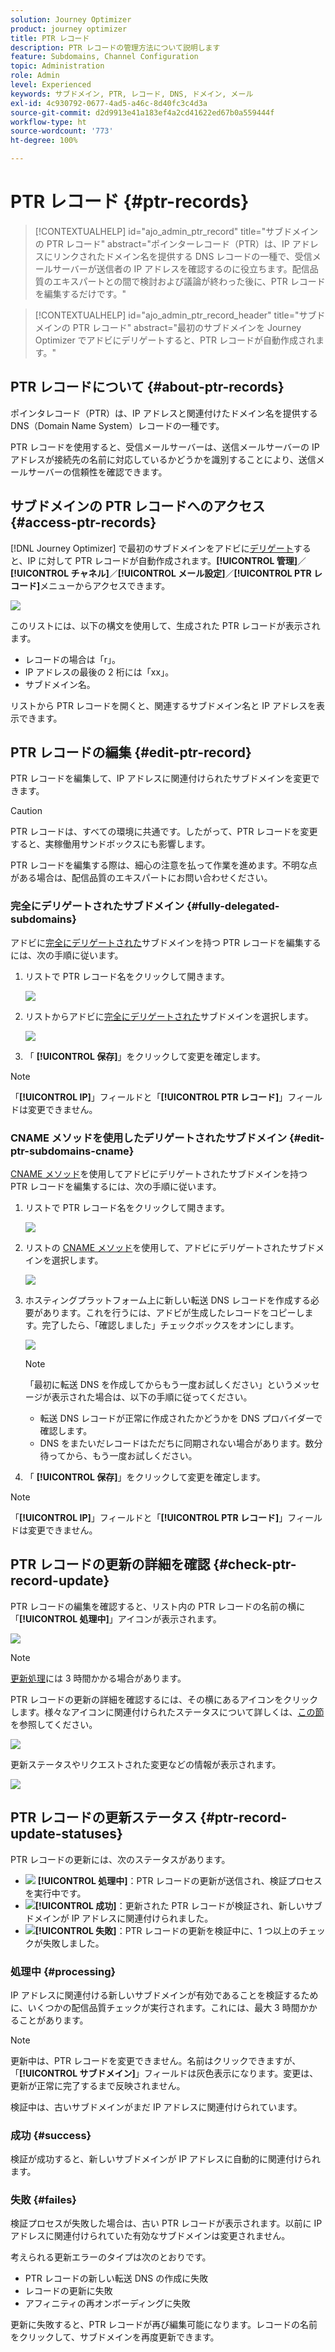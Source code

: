 ```yaml
---
solution: Journey Optimizer
product: journey optimizer
title: PTR レコード
description: PTR レコードの管理方法について説明します
feature: Subdomains, Channel Configuration
topic: Administration
role: Admin
level: Experienced
keywords: サブドメイン, PTR, レコード, DNS, ドメイン, メール
exl-id: 4c930792-0677-4ad5-a46c-8d40fc3c4d3a
source-git-commit: d2d9913e41a183ef4a2cd41622ed67b0a559444f
workflow-type: ht
source-wordcount: '773'
ht-degree: 100%

---
```


# PTR レコード {#ptr-records}

>[!CONTEXTUALHELP]
>id="ajo_admin_ptr_record"
>title="サブドメインの PTR レコード"
>abstract="ポインターレコード（PTR）は、IP アドレスにリンクされたドメイン名を提供する DNS レコードの一種で、受信メールサーバーが送信者の IP アドレスを確認するのに役立ちます。配信品質のエキスパートとの間で検討および議論が終わった後に、PTR レコードを編集するだけです。"

>[!CONTEXTUALHELP]
>id="ajo_admin_ptr_record_header"
>title="サブドメインの PTR レコード"
>abstract="最初のサブドメインを Journey Optimizer でアドビにデリゲートすると、PTR レコードが自動作成されます。"

## PTR レコードについて {#about-ptr-records}

ポインタレコード（PTR）は、IP アドレスと関連付けたドメイン名を提供する DNS（Domain Name System）レコードの一種です。

PTR レコードを使用すると、受信メールサーバーは、送信メールサーバーの IP アドレスが接続先の名前に対応しているかどうかを識別することにより、送信メールサーバーの信頼性を確認できます。

## サブドメインの PTR レコードへのアクセス {#access-ptr-records}

[!DNL Journey Optimizer] で最初のサブドメインをアドビに[デリゲート](delegate-subdomain.md)すると、IP に対して PTR レコードが自動作成されます。**[!UICONTROL 管理]**／**[!UICONTROL チャネル]**／**[!UICONTROL メール設定]**／**[!UICONTROL PTR レコード]**&#x200B;メニューからアクセスできます。

![](assets/ptr-records.png)

このリストには、以下の構文を使用して、生成された PTR レコードが表示されます。

* レコードの場合は「r」。
* IP アドレスの最後の 2 桁には「xx」。
* サブドメイン名。

リストから PTR レコードを開くと、関連するサブドメイン名と IP アドレスを表示できます。

## PTR レコードの編集 {#edit-ptr-record}

PTR レコードを編集して、IP アドレスに関連付けられたサブドメインを変更できます。

>[!CAUTION]
>
>PTR レコードは、すべての環境に共通です。したがって、PTR レコードを変更すると、実稼働用サンドボックスにも影響します。
>
>PTR レコードを編集する際は、細心の注意を払って作業を進めます。不明な点がある場合は、配信品質のエキスパートにお問い合わせください。

### 完全にデリゲートされたサブドメイン {#fully-delegated-subdomains}

アドビに[完全にデリゲートされた](delegate-subdomain.md#full-subdomain-delegation)サブドメインを持つ PTR レコードを編集するには、次の手順に従います。

1. リストで PTR レコード名をクリックして開きます。

   ![](assets/ptr-record-select.png)

1. リストからアドビに[完全にデリゲートされた](delegate-subdomain.md#full-subdomain-delegation)サブドメインを選択します。

   ![](assets/ptr-record-subdomain.png)

1. 「 **[!UICONTROL 保存]**」をクリックして変更を確定します。

>[!NOTE]
>
>「**[!UICONTROL IP]**」フィールドと「**[!UICONTROL PTR レコード]**」フィールドは変更できません。

### CNAME メソッドを使用したデリゲートされたサブドメイン {#edit-ptr-subdomains-cname}

[CNAME メソッド](delegate-subdomain.md#cname-subdomain-delegation)を使用してアドビにデリゲートされたサブドメインを持つ PTR レコードを編集するには、次の手順に従います。

1. リストで PTR レコード名をクリックして開きます。

   ![](assets/ptr-record-select-cname.png)

1. リストの [CNAME メソッド](delegate-subdomain.md#cname-subdomain-delegation)を使用して、アドビにデリゲートされたサブドメインを選択します。

   ![](assets/ptr-record-subdomain-cname.png)

1. ホスティングプラットフォーム上に新しい転送 DNS レコードを作成する必要があります。これを行うには、アドビが生成したレコードをコピーします。完了したら、「確認しました」チェックボックスをオンにします。

   ![](assets/ptr-record-subdomain-confirm.png)

   >[!NOTE]
   >
   >「最初に転送 DNS を作成してからもう一度お試しください」というメッセージが表示された場合は、以下の手順に従ってください。
   >   * 転送 DNS レコードが正常に作成されたかどうかを DNS プロバイダーで確認します。
   >   * DNS をまたいだレコードはただちに同期されない場合があります。数分待ってから、もう一度お試しください。

1. 「 **[!UICONTROL 保存]**」をクリックして変更を確定します。

>[!NOTE]
>
>「**[!UICONTROL IP]**」フィールドと「**[!UICONTROL PTR レコード]**」フィールドは変更できません。

## PTR レコードの更新の詳細を確認 {#check-ptr-record-update}

PTR レコードの編集を確認すると、リスト内の PTR レコードの名前の横に「**[!UICONTROL 処理中]**」アイコンが表示されます。

![](assets/ptr-record-updating.png)

>[!NOTE]
>
>[更新処理](#processing)には 3 時間かかる場合があります。

PTR レコードの更新の詳細を確認するには、その横にあるアイコンをクリックします。様々なアイコンに関連付けられたステータスについて詳しくは、[この節](#ptr-record-update-statuses)を参照してください。

![](assets/ptr-record-recent-update.png)

更新ステータスやリクエストされた変更などの情報が表示されます。

![](assets/ptr-record-updates.png)

## PTR レコードの更新ステータス {#ptr-record-update-statuses}

PTR レコードの更新には、次のステータスがあります。

* ![](assets/do-not-localize/ptr-record-processing.png) **[!UICONTROL 処理中]**：PTR レコードの更新が送信され、検証プロセスを実行中です。
* ![](assets/do-not-localize/ptr-record-success.png)**[!UICONTROL 成功]**：更新された PTR レコードが検証され、新しいサブドメインが IP アドレスに関連付けられました。
* ![](assets/do-not-localize/ptr-record-failed.png)**[!UICONTROL 失敗]**：PTR レコードの更新を検証中に、1 つ以上のチェックが失敗しました。

### 処理中 {#processing}

IP アドレスに関連付ける新しいサブドメインが有効であることを検証するために、いくつかの配信品質チェックが実行されます。これには、最大 3 時間かかることがあります。

>[!NOTE]
>
>更新中は、PTR レコードを変更できません。名前はクリックできますが、「**[!UICONTROL サブドメイン]**」フィールドは灰色表示になります。変更は、更新が正常に完了するまで反映されません。

検証中は、古いサブドメインがまだ IP アドレスに関連付けられています。

### 成功 {#success}

検証が成功すると、新しいサブドメインが IP アドレスに自動的に関連付けられます。

### 失敗 {#failes}

検証プロセスが失敗した場合は、古い PTR レコードが表示されます。以前に IP アドレスに関連付けられていた有効なサブドメインは変更されません。

考えられる更新エラーのタイプは次のとおりです。
* PTR レコードの新しい転送 DNS の作成に失敗
* レコードの更新に失敗
* アフィニティの再オンボーディングに失敗

更新に失敗すると、PTR レコードが再び編集可能になります。レコードの名前をクリックして、サブドメインを再度更新できます。
